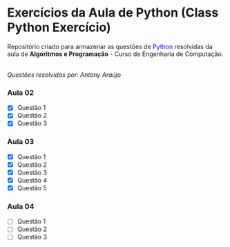 # Exercícios da Aula de Python (Class Python Exercício)

<p>Repositório criado para armazenar as questões de <font color="0000FF">Python</font> resolvidas da aula de <b>Algoritmos e Programação</b> - Curso de Engenharia de Computação. </p>
<br />
<i> Questões resolvidas por: Antony Araújo </i>

<h3> Aula 02 </h3>

- [X] Questão 1
- [X] Questão 2
- [X] Questão 3

<h3> Aula 03 </h3>

- [X] Questão 1
- [X] Questão 2
- [X] Questão 3
- [X] Questão 4
- [X] Questão 5

<h3> Aula 04 </h3>

- [ ] Questão 1
- [ ] Questão 2
- [ ] Questão 3
